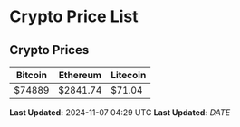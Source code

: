 # Crypto Price List

## Crypto Prices
| Bitcoin | Ethereum | Litecoin |
| ------- | -------- | -------- |
| $74889 | $2841.74 | $71.04 |
**Last Updated:** 2024-11-07 04:29 UTC
**Last Updated:** $DATE$
